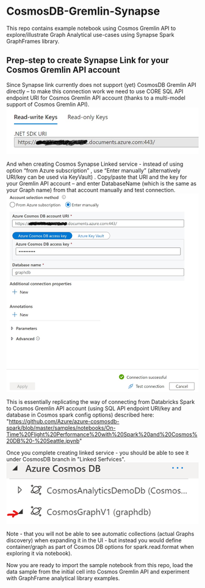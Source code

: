# CosmosDB-Gremlin-Synapse

This repo contains example notebook using Cosmos Gremlin API to explore/illustrate Graph Analytical use-cases using Synapse Spark GraphFrames library.


## Prep-step to create Synapse Link for your Cosmos Gremlin API account
Since Synapse link currently does not support (yet) CosmosDB Gremlin API directly – to make this connection work we need to use CORE SQL API endpoint URI for Cosmos Gremlin API account (thanks to a multi-model support of Cosmos Gremlin API).
![Cosmos .NET URI](/images/CosmosURI_LI.jpg?raw=true "Cosmos .NET URI")

And when creating Cosmos Synapse Linked service - instead of using option “from Azure subscription” , use  “Enter manually” (alternatively URI/key can be used via KeyVault) .
Copy/paste that URI and the key for your Gremlin API account – and enter DatabaseName (which is the same as your Graph name) from that account manually and test connection.
![Cosmos Synapse Link](/images/SynapseLink_LI.jpg?raw=true "Cosmos Synapse Link")
 
This is essentially replicating the way of connecting from Databricks Spark to Cosmos Gremlin API account (using SQL API endpoint URI/key and database in Cosmos spark config options) described here:
"https://github.com/Azure/azure-cosmosdb-spark/blob/master/samples/notebooks/On-Time%20Flight%20Performance%20with%20Spark%20and%20Cosmos%20DB%20-%20Seattle.ipynb" 

Once you complete creating linked service - you should be able to see it under CosmosDB branch in "Linked Serfvices".
![Cosmos Synapse](/images/Synapse_Cosmos.png?raw=true "Cosmos Synapse")
 
Note - that you will not be able to see automatic collections (actual Graphs discovery) when expanding it in the UI - but instead you would define container/graph as part of Cosmos DB options for spark.read.format when exploring it via notebook).

Now you are ready to import the sample notebook from this repo, load the data sample from the initial cell into Cosmos Gremlin API and experiment with GraphFrame analytical library examples.

